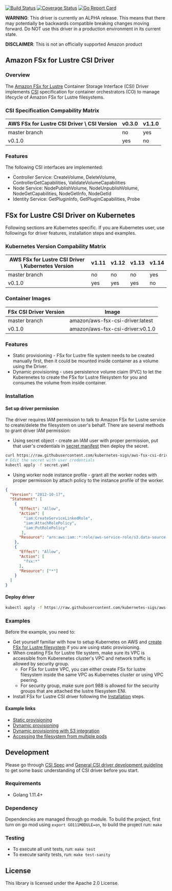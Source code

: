 [![Build Status](https://travis-ci.org/kubernetes-sigs/aws-fsx-csi-driver.svg?branch=master)](https://travis-ci.org/kubernetes-sigs/aws-fsx-csi-driver)
[![Coverage Status](https://coveralls.io/repos/github/kubernetes-sigs/aws-fsx-csi-driver/badge.svg?branch=master)](https://coveralls.io/github/kubernetes-sigs/aws-fsx-csi-driver?branch=master)
[![Go Report Card](https://goreportcard.com/badge/github.com/kubernetes-sigs/aws-fsx-csi-driver)](https://goreportcard.com/report/github.com/kubernetes-sigs/aws-fsx-csi-driver)

**WARNING**: This driver is currently an ALPHA release. This means that there may potentially be backwards compatible breaking changes moving forward. Do NOT use this driver in a production environment in its current state.

**DISCLAIMER**: This is not an officially supported Amazon product

## Amazon FSx for Lustre CSI Driver
### Overview

The [Amazon FSx for Lustre](https://aws.amazon.com/fsx/lustre/) Container Storage Interface (CSI) Driver implements [CSI](https://github.com/container-storage-interface/spec/blob/master/spec.md) specification for container orchestrators (CO) to manage lifecycle of Amazon FSx for Lustre filesystems.

### CSI Specification Compability Matrix
| AWS FSx for Lustre CSI Driver \ CSI Version       | v0.3.0| v1.1.0 |
|---------------------------------------------------|-------|--------|
| master branch                                     | no    | yes    |
| v0.1.0                                            | yes   | no     |

### Features
The following CSI interfaces are implemented:
* Controller Service: CreateVolume, DeleteVolume, ControllerGetCapabilities, ValidateVolumeCapabilities
* Node Service: NodePublishVolume, NodeUnpublishVolume, NodeGetCapabilities, NodeGetInfo, NodeGetId
* Identity Service: GetPluginInfo, GetPluginCapabilities, Probe

## FSx for Lustre CSI Driver on Kubernetes
Following sections are Kubernetes specific. If you are Kubernetes user, use followings for driver features, installation steps and examples.

### Kubernetes Version Compability Matrix
| AWS FSx for Lustre CSI Driver \ Kubernetes Version| v1.11 | v1.12 | v1.13 | v1.14 |
|---------------------------------------------------|-------|-------|-------|-------|
| master branch                                     | no    | no    | no    | yes   |
| v0.1.0                                            | yes   | yes   | yes   | no    |

### Container Images
|FSx CSI Driver Version     | Image                               |
|---------------------------|-------------------------------------|
|master branch              |amazon/aws-fsx-csi-driver:latest     |
|v0.1.0                     |amazon/aws-fsx-csi-driver:v0.1.0     |

### Features
* Static provisioning - FSx for Lustre file system needs to be created manually first, then it could be mounted inside container as a volume using the Driver.
* Dynamic provisioning - uses persistence volume claim (PVC) to let the Kuberenetes to create the FSx for Lustre filesystem for you and consumes the volume from inside container.

### Installation
#### Set up driver permission
The driver requires IAM permission to talk to Amazon FSx for Lustre service to create/delete the filesystem on user's behalf. There are several methods to grant driver IAM permission:
* Using secret object - create an IAM user with proper permission, put that user's credentials in [secret manifest](../deploy/kubernetes/secret.yaml) then deploy the secret.

```sh
curl https://raw.githubusercontent.com/kubernetes-sigs/aws-fsx-csi-driver/master/deploy/kubernetes/secret.yaml > secret.yaml
# Edit the secret with user credentials
kubectl apply -f secret.yaml
```

* Using worker node instance profile - grant all the worker nodes with proper permission by attach policy to the instance profile of the worker.

```json
{
  "Version": "2012-10-17",
  "Statement": [
    {
      "Effect": "Allow",
      "Action": [
        "iam:CreateServiceLinkedRole",
        "iam:AttachRolePolicy",
        "iam:PutRolePolicy"
       ],
      "Resource": "arn:aws:iam::*:role/aws-service-role/s3.data-source.lustre.fsx.amazonaws.com/*"
    },
    {
      "Effect": "Allow",
      "Action": [
        "fsx:*"
      ],
      "Resource": ["*"]
    }
  ]
}
```

#### Deploy driver
```sh
kubectl apply -f https://raw.githubusercontent.com/kubernetes-sigs/aws-fsx-csi-driver/master/deploy/kubernetes/manifest.yaml
```

### Examples
Before the example, you need to:
* Get yourself familiar with how to setup Kubernetes on AWS and [create FSx for Lustre filesystem](https://docs.aws.amazon.com/fsx/latest/LustreGuide/getting-started.html#getting-started-step1) if you are using static provisioning.
* When creating FSx for Lustre file system, make sure its VPC is accessible from Kuberenetes cluster's VPC and network traffic is allowed by security group. 
  * For FSx for Lustre VPC, you can either create FSx for lustre filesystem inside the same VPC as Kubernetes cluster or using VPC peering.
  * For security group, make sure port 988 is allowed for the security groups that are attached the lustre filesystem ENI.
* Install FSx for Lustre CSI driver following the [Installation](README.md#Installation) steps.

#### Example links
* [Static provisioning](../examples/kubernetes/static_provisioning/README.md)
* [Dynamic provisioning](../examples/kubernetes/dynamic_provisioning/README.md)
* [Dynamic provisioning with S3 integration](../examples/kubernetes/dynamic_provisioning_s3/README.md)
* [Accessing the filesystem from multiple pods](../examples/kubernetes/multiple_pods/README.md)

## Development
Please go through [CSI Spec](https://github.com/container-storage-interface/spec/blob/master/spec.md) and [General CSI driver development guideline](https://kubernetes-csi.github.io/docs/Development.html) to get some basic understanding of CSI driver before you start.

### Requirements
* Golang 1.11.4+

### Dependency
Dependencies are managed through go module. To build the project, first turn on go mod using `export GO111MODULE=on`, to build the project run: `make`

### Testing
* To execute all unit tests, run: `make test`
* To execute sanity tests, run: `make test-sanity`

## License
This library is licensed under the Apache 2.0 License. 
